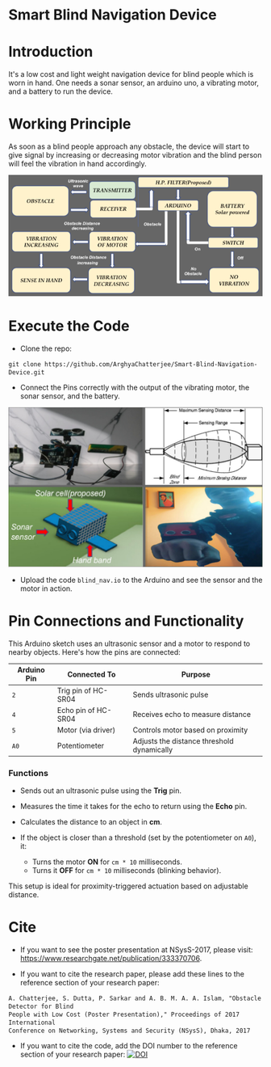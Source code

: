 # Smart Blind Navigation Device

# Introduction
It's a low cost and light weight navigation device for blind people which is worn in hand. One needs a sonar sensor, an arduino uno, a vibrating motor, and a battery to run the device.

# Working Principle
As soon as a blind people approach any obstacle, the device will start to give signal by increasing or decreasing motor vibration and the blind person will feel the vibration in hand accordingly.

<p align="center">
  <img src="media/Image_2.png", width="800">
</p>

# Execute the Code
- Clone the repo:
```
git clone https://github.com/ArghyaChatterjee/Smart-Blind-Navigation-Device.git
```
- Connect the Pins correctly with the output of the vibrating motor, the sonar sensor, and the battery.

<p align="center">
  <img src="media/Image.png", width="800">
</p>

- Upload the code `blind_nav.io` to the Arduino and see the sensor and the motor in action.

# Pin Connections and Functionality

This Arduino sketch uses an ultrasonic sensor and a motor to respond to nearby objects. Here's how the pins are connected:

| Arduino Pin | Connected To        | Purpose                                    |
| ----------- | ------------------- | ------------------------------------------ |
| `2`         | Trig pin of HC-SR04 | Sends ultrasonic pulse                     |
| `4`         | Echo pin of HC-SR04 | Receives echo to measure distance          |
| `5`         | Motor (via driver)  | Controls motor based on proximity          |
| `A0`        | Potentiometer       | Adjusts the distance threshold dynamically |

### Functions

* Sends out an ultrasonic pulse using the **Trig** pin.
* Measures the time it takes for the echo to return using the **Echo** pin.
* Calculates the distance to an object in **cm**.
* If the object is closer than a threshold (set by the potentiometer on `A0`), it:

  * Turns the motor **ON** for `cm * 10` milliseconds.
  * Turns it **OFF** for `cm * 10` milliseconds (blinking behavior).

This setup is ideal for proximity-triggered actuation based on adjustable distance.

# Cite
- If you want to see the poster presentation at NSysS-2017, please visit: https://www.researchgate.net/publication/333370706.
  
- If you want to cite the research paper, please add these lines to the reference section of your research paper:
```
A. Chatterjee, S. Dutta, P. Sarkar and A. B. M. A. A. Islam, "Obstacle Detector for Blind
People with Low Cost (Poster Presentation)," Proceedings of 2017 International
Conference on Networking, Systems and Security (NSysS), Dhaka, 2017
```
- If you want to cite the code, add the DOI number to the reference section of your research paper: 
     [![DOI](https://zenodo.org/badge/224455529.svg)](https://zenodo.org/badge/latestdoi/224455529)

